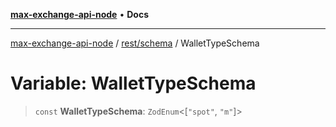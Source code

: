 [**max-exchange-api-node**](../../../README.md) • **Docs**

***

[max-exchange-api-node](../../../modules.md) / [rest/schema](../README.md) / WalletTypeSchema

# Variable: WalletTypeSchema

> `const` **WalletTypeSchema**: `ZodEnum`\<[`"spot"`, `"m"`]\>
